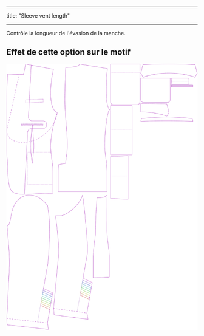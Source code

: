 - - -
title: "Sleeve vent length"
- - -

Contrôle la longueur de l'évasion de la manche.

## Effet de cette option sur le motif

![Cette image montre l'effet de cette option en superposant plusieurs variantes qui ont une valeur différente pour cette option](jaeger_sleeveventlength_sample.svg "Effet de cette option sur le modèle")
